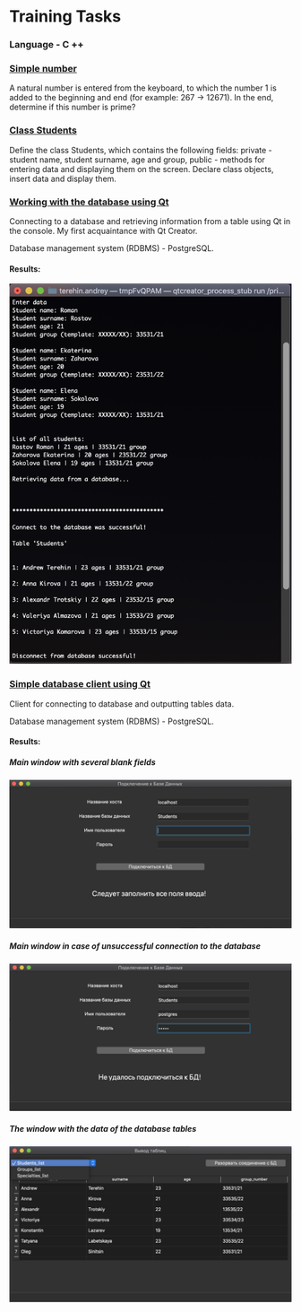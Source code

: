 # Training Tasks
### Language - C ++

### [Simple number](https://github.com/AndrewTer/Training-Tasks-CPP/blob/master/Simple-Number/main.cpp)

A natural number is entered from the keyboard, to which the number 1 is added to the beginning and end (for example: 267 -> 12671). In the end, determine if this number is prime?

### [Class Students](https://github.com/AndrewTer/Training-Tasks-CPP/tree/master/Class-Students)

Define the class Students, which contains the following fields: private - student name, student surname, age and group, public - methods for entering data and displaying them on the screen. Declare class objects, insert data and display them.

### [Working with the database using Qt](https://github.com/AndrewTer/Training-Tasks-CPP/tree/master/Working-With-The-Database-Using-Qt)

Connecting to a database and retrieving information from a table using Qt in the console. My first acquaintance with Qt Creator.

Database management system (RDBMS) - PostgreSQL.

#### Results:


![alt-текст](https://github.com/AndrewTer/Training-Tasks-CPP/blob/master/Working-With-The-Database-Using-Qt/results.png "Results")

### [Simple database client using Qt](https://github.com/AndrewTer/Training-Tasks-CPP/tree/master/Simple_DataBase_Client_Using_Qt)

Client for connecting to database and outputting tables data.

Database management system (RDBMS) - PostgreSQL.

#### Results:



##### Main window with several blank fields


![alt-текст](https://github.com/AndrewTer/Training-Tasks-CPP/blob/master/Simple_DataBase_Client_Using_Qt/results/Error_if_empty_fields.png "Error if empty fields")



##### Main window in case of unsuccessful connection to the database


![alt-текст](https://github.com/AndrewTer/Training-Tasks-CPP/blob/master/Simple_DataBase_Client_Using_Qt/results/Error_connecting_to_database.png "Error connecting to database")



##### The window with the data of the database tables


![alt-текст](https://github.com/AndrewTer/Training-Tasks-CPP/blob/master/Simple_DataBase_Client_Using_Qt/results/Outputting_tables.png "Outputting tables")
